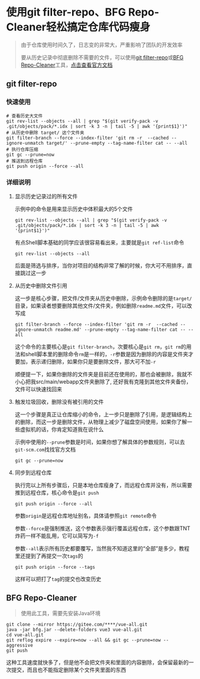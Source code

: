 # 使用git filter-repo、BFG Repo-Cleaner轻松搞定仓库代码瘦身

> 由于仓库使用时间久了，日志变的非常大，严重影响了团队的开发效率
>
> 要从历史记录中彻底删除不需要的文件，可以使用[git filter-repo]或[BFG Repo-Cleaner]工具，[点击查看官方文档][github-doc]

[git filter-repo]: https://github.com/newren/git-filter-repo '点击跳转主页'

[BFG Repo-Cleaner]: https://rtyley.github.io/bfg-repo-cleaner/ '点击跳转主页'

[github-doc]: https://docs.github.com/zh/authentication/keeping-your-account-and-data-secure/removing-sensitive-data-from-a-repository

## git filter-repo

### 快速使用

```shell
# 查看历史大文件
git rev-list --objects --all | grep "$(git verify-pack -v .git/objects/pack/*.idx | sort -k 3 -n | tail -5 | awk '{print$1}')"
# 从历史中删除 target/ 这个文件夹
git filter-branch --force --index-filter 'git rm -r  --cached --ignore-unmatch target/' --prune-empty --tag-name-filter cat -- --all
# 执行仓库压缩
git gc --prune=now
# 推送到远程仓库
git push origin --force --all
```

### 详细说明

1. 显示历史记录过的所有文件

    示例中的命令是用来显示历史中体积最大的5个文件

    `git rev-list --objects --all | grep "$(git verify-pack -v .git/objects/pack/*.idx | sort -k 3 -n | tail -5 | awk '{print$1}')"`

    有点Shell脚本基础的同学应该很容易看出来，主要就是`git ref-list`命令

    `git rev-list --objects --all`

    后面是筛选与排序，当你对项目的结构非常了解的时候，你大可不用排序，直接跳过这一步

2. 从历史中删除文件引用

    这一步是核心步骤，把文件/文件夹从历史中删除，示例命令删除的是`target/`目录，如果读者想要删除其他文件/文件夹，例如删除`readme.md`文件，可以改写成

    `git filter-branch --force --index-filter 'git rm -r  --cached --ignore-unmatch readme.md' --prune-empty --tag-name-filter cat -- --all`

    这个命令的主要核心是`git filter-branch`，次要核心是`git rm`，`git rm`的用法和shell脚本里的删除命令`rm`是一样的，`-r`参数是因为删除的内容是文件夹才要加，表示递归删除，如果你只是要删除文件，那大可不加`-r`

    顺便提一下，如果你删除的文件夹是目前还在使用的，那也会被删除，我就不小心把我src/main/webapp文件夹删除了, 还好我有克隆到其他文件夹备份，文件可以快速找回来

3. 触发垃圾回收，删除没有被引用的文件

    这一个步骤是真正让仓库缩小的命令，上一步只是删除了引用，是逻辑结构上的删除，而这一步是删除文件，从物理上减少了磁盘空间使用，如果你了解一些虚拟机的话，你肯定知道我在说什么

    示例中使用的`--prune`参数是时间，如果你想了解具体的参数规则，可以去`git-scm.com`找找官方文档

    `git gc --prune=now`

4. 同步到远程仓库

    执行完以上所有步骤后，只是本地仓库瘦身了，而远程仓库并没有，所以需要推到远程仓库，核心命令是`git push`

    `git push origin --force --all`

    参数`origin`是远程仓库地址别名，具体请参照`git remote`命令

    参数`--force`是强制推送，这个参数表示强行覆盖远程仓库，这个参数跟TNT炸药一样不能乱用，它可以简写为`-f`

    参数`--all`表示所有历史都要覆写，当然我不知道这里的“全部”是多少，教程里还提到了再提交一次`tags`的

    `git push origin --force --tags`

    这样可以把打了`tag`的提交也改变历史

## BFG Repo-Cleaner

> 使用此工具，需要先安装Java环境

```shell
git clone --mirror https://gitee.com/****/vue-all.git
java -jar bfg.jar --delete-folders vue3 vue-all.git
cd vue-all.git
git reflog expire --expire=now --all && git gc --prune=now --aggressive
git push
```

这种工具速度就快多了，但是他不会把文件夹和里面的内容删除，会保留最新的一次提交，而且也不能指定删除某个文件夹里面的东西
